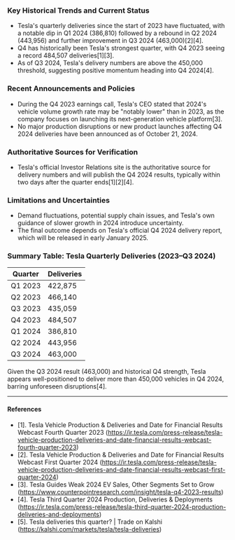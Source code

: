### Key Historical Trends and Current Status

- Tesla's quarterly deliveries since the start of 2023 have fluctuated, with a notable dip in Q1 2024 (386,810) followed by a rebound in Q2 2024 (443,956) and further improvement in Q3 2024 (463,000)[2][4].
- Q4 has historically been Tesla's strongest quarter, with Q4 2023 seeing a record 484,507 deliveries[1][3].
- As of Q3 2024, Tesla's delivery numbers are above the 450,000 threshold, suggesting positive momentum heading into Q4 2024[4].

### Recent Announcements and Policies

- During the Q4 2023 earnings call, Tesla's CEO stated that 2024's vehicle volume growth rate may be "notably lower" than in 2023, as the company focuses on launching its next-generation vehicle platform[3].
- No major production disruptions or new product launches affecting Q4 2024 deliveries have been announced as of October 21, 2024.

### Authoritative Sources for Verification

- Tesla's official Investor Relations site is the authoritative source for delivery numbers and will publish the Q4 2024 results, typically within two days after the quarter ends[1][2][4].

### Limitations and Uncertainties

- Demand fluctuations, potential supply chain issues, and Tesla's own guidance of slower growth in 2024 introduce uncertainty.
- The final outcome depends on Tesla's official Q4 2024 delivery report, which will be released in early January 2025.

### Summary Table: Tesla Quarterly Deliveries (2023–Q3 2024)

| Quarter      | Deliveries   |
|--------------|--------------|
| Q1 2023      | 422,875      |
| Q2 2023      | 466,140      |
| Q3 2023      | 435,059      |
| Q4 2023      | 484,507      |
| Q1 2024      | 386,810      |
| Q2 2024      | 443,956      |
| Q3 2024      | 463,000      |

Given the Q3 2024 result (463,000) and historical Q4 strength, Tesla appears well-positioned to deliver more than 450,000 vehicles in Q4 2024, barring unforeseen disruptions[4].

---

#### References

- [1]. Tesla Vehicle Production & Deliveries and Date for Financial Results Webcast Fourth Quarter 2023 (https://ir.tesla.com/press-release/tesla-vehicle-production-deliveries-and-date-financial-results-webcast-fourth-quarter-2023)
- [2]. Tesla Vehicle Production & Deliveries and Date for Financial Results Webcast First Quarter 2024 (https://ir.tesla.com/press-release/tesla-vehicle-production-deliveries-and-date-financial-results-webcast-first-quarter-2024)
- [3]. Tesla Guides Weak 2024 EV Sales, Other Segments Set to Grow (https://www.counterpointresearch.com/insight/tesla-q4-2023-results)
- [4]. Tesla Third Quarter 2024 Production, Deliveries & Deployments (https://ir.tesla.com/press-release/tesla-third-quarter-2024-production-deliveries-and-deployments)
- [5]. Tesla deliveries this quarter? | Trade on Kalshi (https://kalshi.com/markets/tesla/tesla-deliveries)